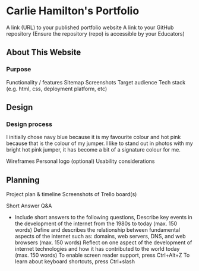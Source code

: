 # Carlie Hamilton's Portfolio

A link (URL) to your published portfolio website
A link to your GitHub repository (Ensure the repository (repo) is accessible by your Educators)
## About This Website

### Purpose
   Functionality / features
   Sitemap
   Screenshots
   Target audience
   Tech stack (e.g. html, css, deployment platform, etc)

## Design

### Design process

I initially chose navy blue because it is my favourite colour and hot pink because that is the colour of my jumper. I like to stand out in photos with my bright hot pink jumper, it has become a bit of a signature colour for me.

   Wireframes
   Personal logo (optional)
   Usability considerations

## Planning
   Project plan & timeline
   Screenshots of Trello board(s)

Short Answer Q&A
 - Include short answers to the following questions,
   Describe key events in the development of the internet from the 1980s to today (max. 150 words)
   Define and describes the relationship between fundamental aspects of the internet such as: domains, web servers, DNS, and web browsers (max. 150 words)
   Reflect on one aspect of the development of internet technologies and how it has contributed to the world today (max. 150 words)
To enable screen reader support, press Ctrl+Alt+Z To learn about keyboard shortcuts, press Ctrl+slash